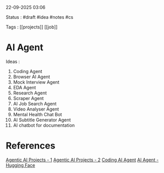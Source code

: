 22-09-2025 03:06

Status : #draft #idea #notes #cs 

Tags : [[projects]] [[job]] 

# AI Agent

Ideas : 
1. Coding Agent
2. Browser AI Agent
3. Mock Interview Agent
4. EDA Agent
5. Research Agent
6. Scraper Agent
7. AI Job Search Agent
8. Video Analyser Agent
9. Mental Health Chat Bot
10. AI Subtitle Generator Agent
11. AI chatbot for documentation

# References


[Agentic AI Projects - 1](https://youtube.com/playlist?list=PLXSkStXql1F5BhmpumykKcRlPFZml0Lgo)
[Agentic AI Projects - 2](https://youtube.com/playlist?list=PLj0jSMWhCsdnsI6Pklh9Igru9dmUrHIxl)
[Coding AI Agent](https://youtu.be/YtHdaXuOAks)
[AI Agent - Hugging Face](https://huggingface.co/learn/agents-course/)


